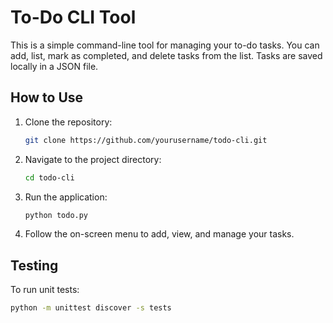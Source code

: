 # To-Do CLI Tool

This is a simple command-line tool for managing your to-do tasks. You can add, list, mark as completed, and delete tasks from the list. Tasks are saved locally in a JSON file.

## How to Use

1. Clone the repository:
    ```bash
    git clone https://github.com/yourusername/todo-cli.git
    ```

2. Navigate to the project directory:
    ```bash
    cd todo-cli
    ```

3. Run the application:
    ```bash
    python todo.py
    ```

4. Follow the on-screen menu to add, view, and manage your tasks.

## Testing

To run unit tests:
```bash
python -m unittest discover -s tests
